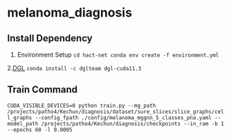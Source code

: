 # melanoma_diagnosis

## Install Dependency
1. Environment Setup
`cd hact-net
conda env create -f environment.yml`

2.[DGL](https://www.dgl.ai/pages/start.html)
`conda install -c dglteam dgl-cuda11.3`


## Train Command
`CUDA_VISIBLE_DEVICES=0 python train.py --mg_path /projects/patho4/Kechun/diagnosis/dataset/sure_slices/slice_graphs/cell_graphs --config_fpath ./config/melanoma_mggnn_5_classes_pna.yaml --model_path /projects/patho4/Kechun/diagnosis/checkpoints --in_ram -b 1 --epochs 60 -l 0.0005`